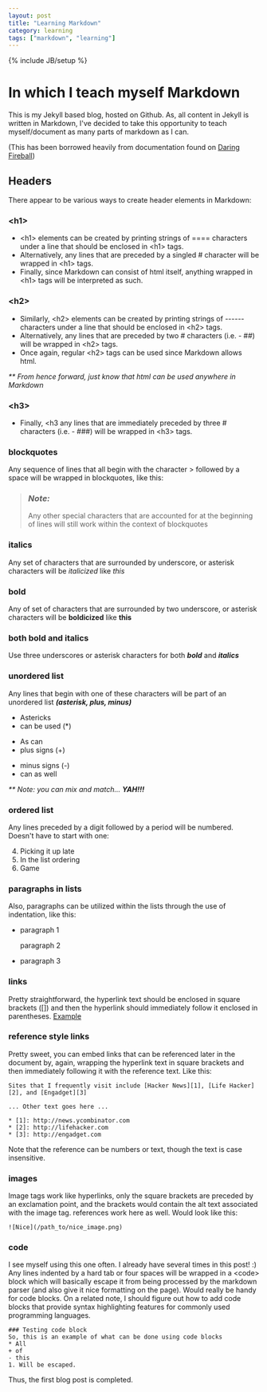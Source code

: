 ```yaml
---
layout: post
title: "Learning Markdown"
category: learning
tags: ["markdown", "learning"]
---
```

{% include JB/setup %}

In which I teach myself Markdown
================================

This is my Jekyll based blog, hosted on Github. As, all content in Jekyll is written in Markdown, 
I've decided to take this opportunity to teach myself/document as many parts of markdown as I can.

(This has been borrowed heavily from documentation found on [Daring Fireball](http://daringfireball.net/projects/markdown/basics))

Headers
-------

There appear to be various ways to create header elements in Markdown:

### &lt;h1>

* &lt;h1> elements can be created by printing strings of ==== characters under a line that should be enclosed in &lt;h1> tags.
* Alternatively, any lines that are preceded by a singled # character will be wrapped in &lt;h1> tags.
* Finally, since Markdown can consist of html itself, anything wrapped in &lt;h1> tags will be interpreted as such.

### &lt;h2>

* Similarly, &lt;h2> elements can be created by printing strings of ------ characters under a line that should be enclosed in &lt;h2> tags.
* Alternatively, any lines that are preceded by two # characters (i.e. - ##) will be wrapped in &lt;h2> tags.
* Once again, regular &lt;h2> tags can be used since Markdown allows html.

_** From hence forward, just know that html can be used anywhere in Markdown_

### &lt;h3>

* Finally, &lt;h3 any lines that are immediately preceded by three # characters (i.e. - ###) will be wrapped in &lt;h3> tags.

### blockquotes

Any sequence of lines that all begin with the character > followed by a space will be wrapped in blockquotes, like this:

> ### _Note:_
>
> Any other special characters that are accounted for at the beginning of lines will still work within the context of blockquotes

### italics

Any set of characters that are surrounded by underscore, or asterisk characters will be _italicized_ like *this*

### bold

Any of set of characters that are surrounded by two underscore, or asterisk characters will be __boldicized__ like **this**

### both bold and italics

Use three underscores or asterisk characters for both ___bold___ and ***italics***

### unordered list

Any lines that begin with one of these characters will be part of an unordered list ___(asterisk, plus, minus)___

* Astericks
* can be used (*)

+ As can 
+ plus signs (+)

- minus signs (-)
- can as well

_** Note: you can mix and match..._ ___YAH!!!___

### ordered list

Any lines preceded by a digit followed by a period will be numbered. Doesn't have to start with one:

4. Picking it up late
5. In the list ordering
6. Game

### paragraphs in lists

Also, paragraphs can be utilized within the lists through the use of indentation, like this:

*   paragraph 1

    paragraph 2

*   paragraph 3

### links

Pretty straightforward, the hyperlink text should be enclosed in square brackets ([]) and then the hyperlink should immediately follow it enclosed in parentheses. [Example](http://example.com)

### reference style links

Pretty sweet, you can embed links that can be referenced later in the document by, again, wrapping the hyperlink text in square brackets and then immediately following it with the reference text. Like this:

    Sites that I frequently visit include [Hacker News][1], [Life Hacker][2], and [Engadget][3]
    
    ... Other text goes here ...
    
    * [1]: http://news.ycombinator.com
    * [2]: http://lifehacker.com
    * [3]: http://engadget.com
    
Note that the reference can be numbers or text, though the text is case insensitive.

### images

Image tags work like hyperlinks, only the square brackets are preceded by an exclamation point, and the brackets would contain the alt text associated with the image tag. references work here as well. Would look like this:

    ![Nice](/path_to/nice_image.png)
    
### code

I see myself using this one often. I already have several times in this post! :)
Any lines indented by a hard tab or four spaces will be wrapped in a &lt;code> block which will basically escape it from being processed by the markdown parser (and also give it nice formatting on the page). Would really be handy for code blocks.
On a related note, I should figure out how to add code blocks that provide syntax highlighting features for commonly used programming languages.

    ### Testing code block
    So, this is an example of what can be done using code blocks
    * All
    + of
    - this
    1. Will be escaped.
    
Thus, the first blog post is completed.